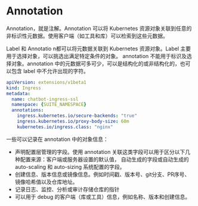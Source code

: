 # Annotation
Annotation，就是注解。Annotation 可以将 Kubernetes 资源对象关联到任意的非标识性元数据。使用客户端（如工具和库）可以检索到这些元数据。

Label 和 Annotatio n都可以将元数据关联到 Kubernetes 资源对象。Label 主要用于选择对象，可以挑选出满足特定条件的对象。
annotation 不能用于标识及选择对象。annotation 中的元数据可多可少，可以是结构化的或非结构化的，也可以包含 label 中不允许出现的字符。

```yml
apiVersion: extensions/v1beta1
kind: Ingress
metadata:
  name: chatbot-ingress-ssl
  namespace: {SUITE_NAMESPACE}
  annotations:
    ingress.kubernetes.io/secure-backends: "true"
    ingress.kubernetes.io/proxy-body-size: 60m
    kubernetes.io/ingress.class: "nginx"
```

一些可以记录在 annotation 中的对象信息：
- 声明配置层管理的字段。使用 annotation 关联这类字段可以用于区分以下几种配置来源：客户端或服务器设置的默认值，
自动生成的字段或自动生成的 auto-scaling 和 auto-sizing 系统配置的字段。
- 创建信息、版本信息或镜像信息。例如时间戳、版本号、git分支、PR序号、镜像哈希值以及仓库地址。
- 记录日志、监控、分析或审计存储仓库的指针
- 可以用于 debug 的客户端（库或工具）信息，例如名称、版本和创建信息。